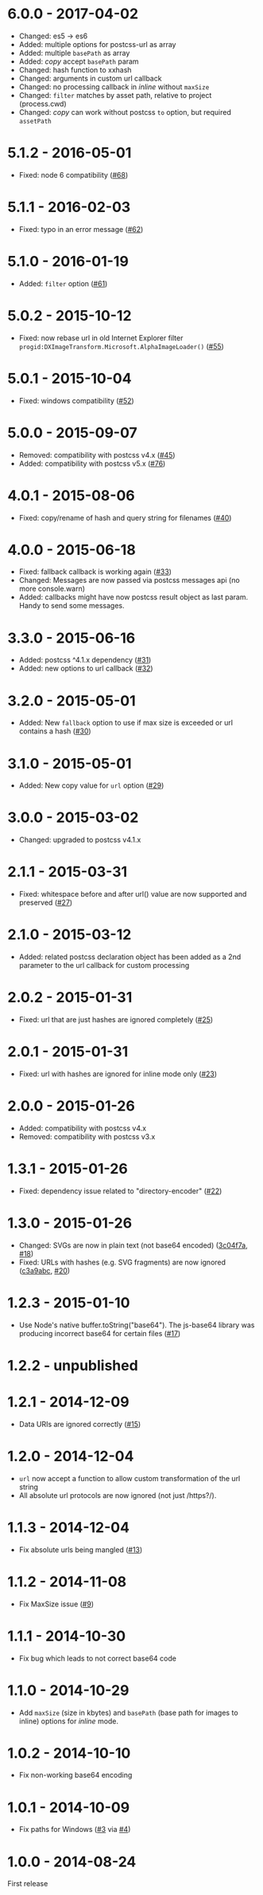 # 6.0.0 - 2017-04-02

- Changed: es5 -> es6
- Added: multiple options for postcss-url as array
- Added: multiple `basePath` as array
- Added: _copy_ accept `basePath` param
- Changed: hash function to xxhash
- Changed: arguments in custom url callback
- Changed: no processing callback in _inline_ without `maxSize`
- Changed: `filter` matches by asset path, relative to project (process.cwd)
- Changed: _copy_ can work without postcss `to` option, but required `assetPath`

# 5.1.2 - 2016-05-01

- Fixed: node 6 compatibility
  ([#68](https://github.com/postcss/postcss-url/issues/68))

# 5.1.1 - 2016-02-03

- Fixed: typo in an error message
([#62](https://github.com/postcss/postcss-url/pull/62))

# 5.1.0 - 2016-01-19

- Added: `filter` option
([#61](https://github.com/postcss/postcss-url/pull/61))

# 5.0.2 - 2015-10-12

- Fixed: now rebase url in old Internet Explorer filter
`progid:DXImageTransform.Microsoft.AlphaImageLoader()`
([#55](https://github.com/postcss/postcss-url/pull/55))

# 5.0.1 - 2015-10-04

- Fixed: windows compatibility
([#52](https://github.com/postcss/postcss-url/pull/52))

# 5.0.0 - 2015-09-07

- Removed: compatibility with postcss v4.x
([#45](https://github.com/postcss/postcss-url/pull/45))
- Added: compatibility with postcss v5.x
([#76](https://github.com/postcss/postcss-url/pull/45))

# 4.0.1 - 2015-08-06

- Fixed: copy/rename of hash and query string for filenames
([#40](https://github.com/postcss/postcss-url/pull/40))

# 4.0.0 - 2015-06-18

- Fixed: fallback callback is working again
([#33](https://github.com/postcss/postcss-url/pull/33))
- Changed: Messages are now passed via postcss messages api
(no more console.warn)
- Added: callbacks might have now postcss result object as last param.
Handy to send some messages.

# 3.3.0 - 2015-06-16

- Added: postcss ^4.1.x dependency
([#31](https://github.com/postcss/postcss-url/pull/31))
- Added: new options to url callback
([#32](https://github.com/postcss/postcss-url/pull/32))

# 3.2.0 - 2015-05-01

- Added: New `fallback` option to use if max size is exceeded or url contains a hash
([#30](https://github.com/postcss/postcss-url/pull/30))

# 3.1.0 - 2015-05-01

- Added: New copy value for `url` option
([#29](https://github.com/postcss/postcss-url/pull/29))

# 3.0.0 - 2015-03-02

- Changed: upgraded to postcss v4.1.x

# 2.1.1 - 2015-03-31

- Fixed: whitespace before and after url() value are now supported and preserved
([#27](https://github.com/postcss/postcss-url/pull/27))

# 2.1.0 - 2015-03-12

- Added: related postcss declaration object has been added as a 2nd parameter to the url callback for custom processing

# 2.0.2 - 2015-01-31

- Fixed: url that are just hashes are ignored completely
([#25](https://github.com/postcss/postcss-url/issues/25))

# 2.0.1 - 2015-01-31

- Fixed: url with hashes are ignored for inline mode only
([#23](https://github.com/postcss/postcss-url/pull/23))

# 2.0.0 - 2015-01-26

- Added: compatibility with postcss v4.x
- Removed: compatibility with postcss v3.x

# 1.3.1 - 2015-01-26

- Fixed: dependency issue related to "directory-encoder"
([#22](https://github.com/postcss/postcss-url/pull/22))

# 1.3.0 - 2015-01-26

- Changed: SVGs are now in plain text (not base64 encoded) ([3c04f7a](https://github.com/postcss/postcss-url/commit/3c04f7abb1c017dfef34d3ddb00a5b44d8af951f), [#18](https://github.com/postcss/postcss-url/issues/18))
- Fixed: URLs with hashes (e.g. SVG fragments) are now ignored ([c3a9abc](https://github.com/postcss/postcss-url/commit/c3a9abcbed33ede323e7dcd6708b8fdb6168462f), [#20](https://github.com/postcss/postcss-url/pull/20))

# 1.2.3 - 2015-01-10

- Use Node's native buffer.toString("base64"). The js-base64 library was producing incorrect base64 for certain files
([#17](https://github.com/postcss/postcss-url/pull/17))

# 1.2.2 - unpublished

# 1.2.1 - 2014-12-09

- Data URIs are ignored correctly
([#15](https://github.com/postcss/postcss-url/pull/15))

# 1.2.0 - 2014-12-04

- `url` now accept a function to allow custom transformation of the url string
- All absolute url protocols are now ignored (not just /https?/).

# 1.1.3 - 2014-12-04

- Fix absolute urls being mangled
([#13](https://github.com/postcss/postcss-url/issues/13))

# 1.1.2 - 2014-11-08

- Fix MaxSize issue
([#9](https://github.com/postcss/postcss-url/issues/9))

# 1.1.1 - 2014-10-30

- Fix bug which leads to not correct base64 code

# 1.1.0 - 2014-10-29

- Add `maxSize` (size in kbytes) and `basePath` (base path for images to inline) options for _inline_ mode.

# 1.0.2 - 2014-10-10

- Fix non-working base64 encoding

# 1.0.1 - 2014-10-09

- Fix paths for Windows
([#3](https://github.com/postcss/postcss-url/issue/3) via [#4](https://github.com/postcss/postcss-url/pull/4))

# 1.0.0 - 2014-08-24

First release
